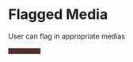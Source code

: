 # Flagged Media

User can flag in appropriate medias

![](../.gitbook/assets/image%20%2845%29.png)




